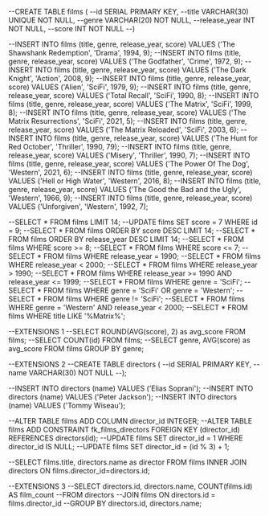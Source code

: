 --CREATE TABLE films (
--id SERIAL PRIMARY KEY,
--title VARCHAR(30) UNIQUE NOT NULL,
--genre VARCHAR(20) NOT NULL,
--release_year INT NOT NULL,
--score INT NOT NULL
--)

--INSERT INTO films (title, genre, release_year, score) VALUES ('The Shawshank Redemption', 'Drama', 1994, 9);
--INSERT INTO films (title, genre, release_year, score) VALUES ('The Godfather', 'Crime', 1972, 9);
--INSERT INTO films (title, genre, release_year, score) VALUES ('The Dark Knight', 'Action', 2008, 9);
--INSERT INTO films (title, genre, release_year, score) VALUES ('Alien', 'SciFi', 1979, 9);
--INSERT INTO films (title, genre, release_year, score) VALUES ('Total Recall', 'SciFi', 1990, 8);
--INSERT INTO films (title, genre, release_year, score) VALUES ('The Matrix', 'SciFi', 1999, 8);
--INSERT INTO films (title, genre, release_year, score) VALUES ('The Matrix Resurrections', 'SciFi', 2021, 5);
--INSERT INTO films (title, genre, release_year, score) VALUES ('The Matrix Reloaded', 'SciFi', 2003, 6);
--INSERT INTO films (title, genre, release_year, score) VALUES ('The Hunt for Red October', 'Thriller', 1990, 79);
--INSERT INTO films (title, genre, release_year, score) VALUES ('Misery', 'Thriller', 1990, 7);
--INSERT INTO films (title, genre, release_year, score) VALUES ('The Power Of The Dog', 'Western', 2021, 6);
--INSERT INTO films (title, genre, release_year, score) VALUES ('Hell or High Water', 'Western', 2016, 8);
--INSERT INTO films (title, genre, release_year, score) VALUES ('The Good the Bad and the Ugly', 'Western', 1966, 9);
--INSERT INTO films (title, genre, release_year, score) VALUES ('Unforgiven', 'Western', 1992, 7);

--SELECT * FROM films LIMIT 14;
--UPDATE films SET score = 7 WHERE id = 9;
--SELECT * FROM films ORDER BY score DESC LIMIT 14;
--SELECT * FROM films ORDER BY release_year DESC LIMIT 14;
--SELECT * FROM films WHERE score >= 8;
--SELECT * FROM films WHERE score <= 7;
--SELECT * FROM films WHERE release_year = 1990;
--SELECT * FROM films WHERE release_year < 2000;
--SELECT * FROM films WHERE release_year > 1990;
--SELECT * FROM films WHERE release_year >= 1990 AND release_year <= 1999;
--SELECT * FROM films WHERE genre = 'SciFi';
--SELECT * FROM films WHERE genre = 'SciFi' OR genre = 'Western';
--SELECT * FROM films WHERE genre != 'SciFi';
--SELECT * FROM films WHERE genre = 'Western' AND release_year < 2000;
--SELECT * FROM films WHERE title LIKE '%Matrix%';

--EXTENSIONS 1
--SELECT ROUND(AVG(score), 2) as avg_score FROM films;
--SELECT COUNT(id) FROM films;
--SELECT genre, AVG(score) as avg_score FROM films GROUP BY genre;

--EXTENSIONS 2
--CREATE TABLE directors (
--id SERIAL PRIMARY KEY,
--name VARCHAR(30) NOT NULL
--);

--INSERT INTO directors (name) VALUES ('Elias Soprani');
--INSERT INTO directors (name) VALUES ('Peter Jackson');
--INSERT INTO directors (name) VALUES ('Tommy Wiseau');

--ALTER TABLE films ADD COLUMN director_id INTEGER;
--ALTER TABLE films ADD CONSTRAINT fk_films_directors FOREIGN KEY (director_id) REFERENCES directors(id);
--UPDATE films SET director_id = 1 WHERE director_id IS NULL;
--UPDATE films SET director_id = (id % 3) + 1;

--SELECT films.title, directors.name as director FROM films INNER JOIN directors ON films.director_id=directors.id;

--EXTENSIONS 3
--SELECT directors.id, directors.name, COUNT(films.id) AS film_count
--FROM directors
--JOIN films ON directors.id = films.director_id
--GROUP BY directors.id, directors.name;
